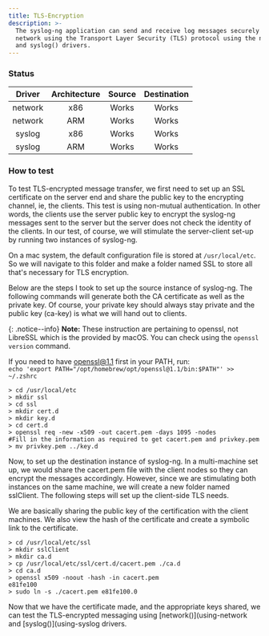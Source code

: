 ```yaml
---
title: TLS-Encryption
description: >-
  The syslog-ng application can send and receive log messages securely over the
  network using the Transport Layer Security (TLS) protocol using the network()
  and syslog() drivers.
---
```


### Status

|  Driver | Architecture | Source | Destination |
| :-----: | :----------: | :----: | :---------: |
| network |      x86     |  Works |    Works    |
| network |      ARM     |  Works |    Works    |
|  syslog |      x86     |  Works |    Works    |
|  syslog |      ARM     |  Works |    Works    |

### How to test

To test TLS-encrypted message transfer, we first need to set up an SSL certificate on the server end and share the public key to the encrypting channel, ie, the clients. This test is using non-mutual authentication. In other words, the clients use the server public key to encrypt the syslog-ng messages sent to the server but the server does not check the identity of the clients. In our test, of course, we will stimulate the server-client set-up by running two instances of syslog-ng.

On a mac system, the default configuration file is stored at `/usr/local/etc`. So we will navigate to this folder and make a folder named SSL to store all that's necessary for TLS encryption.&#x20;

Below are the steps I took to set up the source instance of syslog-ng. The following commands will generate both the CA certificate as well as the private key. Of course, your private key should always stay private and the public key (ca-key) is what we will hand out to clients.

{: .notice--info}
**Note:**
These instruction are pertaining to openssl, not LibreSSL which is the provided by macOS. You can check using the `openssl version` command.

If you need to have openssl@1.1 first in your PATH, run:\
`echo 'export PATH="/opt/homebrew/opt/openssl@1.1/bin:$PATH"' >> ~/.zshrc`

```shell
> cd /usr/local/etc
> mkdir ssl
> cd ssl
> mkdir cert.d
> mkdir key.d
> cd cert.d
> openssl req -new -x509 -out cacert.pem -days 1095 -nodes
#Fill in the information as required to get cacert.pem and privkey.pem
> mv privkey.pem ../key.d
```

Now, to set up the destination instance of syslog-ng. In a multi-machine set up, we would share the cacert.pem file with the client nodes so they can encrypt the messages accordingly. However, since we are stimulating both instances on the same machine, we will create a new folder named sslClient. The following steps will set up the client-side TLS needs.

We are basically sharing the public key of the certification with the client machines. We also view the hash of the certificate and create a symbolic link to the certificate.

```shell
> cd /usr/local/etc/ssl
> mkdir sslClient
> mkdir ca.d
> cp /usr/local/etc/ssl/cert.d/cacert.pem ./ca.d
> cd ca.d
> openssl x509 -noout -hash -in cacert.pem
e81fe100
> sudo ln -s ./cacert.pem e81fe100.0
```

Now that we have the certificate made, and the appropriate keys shared, we can test the TLS-encrypted messaging using [network()](using-network and [syslog()](using-syslog drivers.
